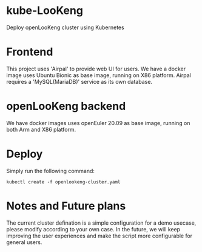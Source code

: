 # kube-LooKeng
Deploy openLooKeng cluster using Kubernetes

# Frontend
This project uses 'Airpal' to provide web UI for users. We have a docker image uses Ubuntu Bionic as base image, running on X86 platform.
Airpal requires a 'MySQL(MariaDB)' service as its own database.

# openLooKeng backend
We have docker images uses openEuler 20.09 as base image, running on both Arm and X86 platform.

# Deploy
Simply run the following command:
```
kubectl create -f openlookeng-cluster.yaml
```
# Notes and Future plans
The current cluster defination is a simple configuration for a demo usecase, please modify according to your own case.
In the future, we will keep improving the user experiences and make the script more configurable for general users.
